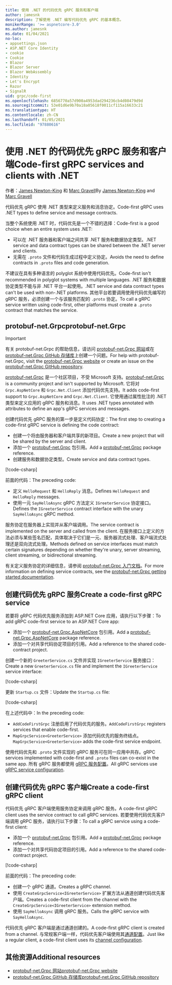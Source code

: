 ```yaml
---
title: 使用 .NET 的代码优先 gRPC 服务和客户端
author: jamesnk
description: 了解使用 .NET 编写代码优先 gRPC 的基本概念。
monikerRange: '>= aspnetcore-3.0'
ms.author: jamesnk
ms.date: 01/04/2021
no-loc:
- appsettings.json
- ASP.NET Core Identity
- cookie
- Cookie
- Blazor
- Blazor Server
- Blazor WebAssembly
- Identity
- Let's Encrypt
- Razor
- SignalR
uid: grpc/code-first
ms.openlocfilehash: 6856770a57d900a4953dad294236cb4d08479d9d
ms.sourcegitcommit: 53e01d6e9b70a18a05618f0011cf115a16633c21
ms.translationtype: HT
ms.contentlocale: zh-CN
ms.lasthandoff: 01/05/2021
ms.locfileid: "97880616"
---
```

# <a name="code-first-grpc-services-and-clients-with-net"></a><span data-ttu-id="5183b-103">使用 .NET 的代码优先 gRPC 服务和客户端</span><span class="sxs-lookup"><span data-stu-id="5183b-103">Code-first gRPC services and clients with .NET</span></span>

<span data-ttu-id="5183b-104">作者：[James Newton-King](https://twitter.com/jamesnk) 和 [Marc Gravell](https://twitter.com/marcgravell)</span><span class="sxs-lookup"><span data-stu-id="5183b-104">By [James Newton-King](https://twitter.com/jamesnk) and [Marc Gravell](https://twitter.com/marcgravell)</span></span>

<span data-ttu-id="5183b-105">代码优先 gRPC 使用 .NET 类型来定义服务和消息协定。</span><span class="sxs-lookup"><span data-stu-id="5183b-105">Code-first gRPC uses .NET types to define service and message contracts.</span></span>

<span data-ttu-id="5183b-106">当整个系统使用 .NET 时，代码优先是一个不错的选择：</span><span class="sxs-lookup"><span data-stu-id="5183b-106">Code-first is a good choice when an entire system uses .NET:</span></span>

* <span data-ttu-id="5183b-107">可以在 .NET 服务器和客户端之间共享 .NET 服务和数据协定类型。</span><span class="sxs-lookup"><span data-stu-id="5183b-107">.NET service and data contract types can be shared between the .NET server and clients.</span></span>
* <span data-ttu-id="5183b-108">无需在 `.proto` 文件和代码生成过程中定义协定。</span><span class="sxs-lookup"><span data-stu-id="5183b-108">Avoids the need to define contracts in `.proto` files and code generation.</span></span>

<span data-ttu-id="5183b-109">不建议在具有多种语言的 polyglot 系统中使用代码优先。</span><span class="sxs-lookup"><span data-stu-id="5183b-109">Code-first isn't recommended in polyglot systems with multiple languages.</span></span> <span data-ttu-id="5183b-110">.NET 服务和数据协定类型不能与非 .NET 平台一起使用。</span><span class="sxs-lookup"><span data-stu-id="5183b-110">.NET service and data contract types can't be used with non-.NET platforms.</span></span> <span data-ttu-id="5183b-111">其他平台若要调用使用代码优先编写的 gRPC 服务，必须创建一个与该服务匹配的 `.proto` 协定。</span><span class="sxs-lookup"><span data-stu-id="5183b-111">To call a gRPC service written using code-first, other platforms must create a `.proto` contract that matches the service.</span></span>

## <a name="protobuf-netgrpc"></a><span data-ttu-id="5183b-112">protobuf-net.Grpc</span><span class="sxs-lookup"><span data-stu-id="5183b-112">protobuf-net.Grpc</span></span>

> [!IMPORTANT]
> <span data-ttu-id="5183b-113">有关 protobuf-net.Grpc 的帮助信息，请访问 [protobuf-net.Grpc 网站](https://protobuf-net.github.io/protobuf-net.Grpc/)或在 [protobuf-net.Grpc GitHub 存储库](https://github.com/protobuf-net/protobuf-net.Grpc)上创建一个问题。</span><span class="sxs-lookup"><span data-stu-id="5183b-113">For help with protobuf-net.Grpc, visit the [protobuf-net.Grpc website](https://protobuf-net.github.io/protobuf-net.Grpc/) or create an issue on the [protobuf-net.Grpc GitHub repository](https://github.com/protobuf-net/protobuf-net.Grpc).</span></span>

<span data-ttu-id="5183b-114">[protobuf-net.Grpc](https://protobuf-net.github.io/protobuf-net.Grpc/) 是一个社区项目，不受 Microsoft 支持。</span><span class="sxs-lookup"><span data-stu-id="5183b-114">[protobuf-net.Grpc](https://protobuf-net.github.io/protobuf-net.Grpc/) is a community project and isn't supported by Microsoft.</span></span> <span data-ttu-id="5183b-115">它将对 `Grpc.AspNetCore` 和 `Grpc.Net.Client` 添加代码优先支持。</span><span class="sxs-lookup"><span data-stu-id="5183b-115">It adds code-first support to `Grpc.AspNetCore` and `Grpc.Net.Client`.</span></span> <span data-ttu-id="5183b-116">它使用通过属性批注的 .NET 类型来定义应用的 gRPC 服务和消息。</span><span class="sxs-lookup"><span data-stu-id="5183b-116">It uses .NET types annotated with attributes to define an app's gRPC services and messages.</span></span>

<span data-ttu-id="5183b-117">创建代码优先 gRPC 服务的第一步是定义代码协定：</span><span class="sxs-lookup"><span data-stu-id="5183b-117">The first step to creating a code-first gRPC service is defining the code contract:</span></span>

* <span data-ttu-id="5183b-118">创建一个将由服务器和客户端共享的新项目。</span><span class="sxs-lookup"><span data-stu-id="5183b-118">Create a new project that will be shared by the server and client.</span></span>
* <span data-ttu-id="5183b-119">添加一个 [protobuf-net.Grpc](https://www.nuget.org/packages/protobuf-net.Grpc) 包引用。</span><span class="sxs-lookup"><span data-stu-id="5183b-119">Add a [protobuf-net.Grpc](https://www.nuget.org/packages/protobuf-net.Grpc) package reference.</span></span>
* <span data-ttu-id="5183b-120">创建服务和数据协定类型。</span><span class="sxs-lookup"><span data-stu-id="5183b-120">Create service and data contract types.</span></span>

[!code-csharp[](code-first/Contracts.cs)]

<span data-ttu-id="5183b-121">前面的代码：</span><span class="sxs-lookup"><span data-stu-id="5183b-121">The preceding code:</span></span>

* <span data-ttu-id="5183b-122">定义 `HelloRequest` 和 `HelloReply` 消息。</span><span class="sxs-lookup"><span data-stu-id="5183b-122">Defines `HelloRequest` and `HelloReply` messages.</span></span>
* <span data-ttu-id="5183b-123">使用一元 `SayHelloAsync` gRPC 方法定义 `IGreeterService` 协定接口。</span><span class="sxs-lookup"><span data-stu-id="5183b-123">Defines the `IGreeterService` contract interface with the unary `SayHelloAsync` gRPC method.</span></span>

<span data-ttu-id="5183b-124">服务协定在服务器上实现并从客户端调用。</span><span class="sxs-lookup"><span data-stu-id="5183b-124">The service contract is implemented on the server and called from the client.</span></span> <span data-ttu-id="5183b-125">在服务接口上定义的方法必须与某些签名匹配，具体取决于它们是一元、服务器流式处理、客户端流式处理还是双向流式处理。</span><span class="sxs-lookup"><span data-stu-id="5183b-125">Methods defined on service interfaces must match certain signatures depending on whether they're unary, server streaming, client streaming, or bidirectional streaming.</span></span>

<span data-ttu-id="5183b-126">有关定义服务协定的详细信息，请参阅 [protobuf-net.Grpc 入门文档](https://protobuf-net.github.io/protobuf-net.Grpc/gettingstarted)。</span><span class="sxs-lookup"><span data-stu-id="5183b-126">For more information on defining service contracts, see the [protobuf-net.Grpc getting started documentation](https://protobuf-net.github.io/protobuf-net.Grpc/gettingstarted).</span></span>

## <a name="create-a-code-first-grpc-service"></a><span data-ttu-id="5183b-127">创建代码优先 gRPC 服务</span><span class="sxs-lookup"><span data-stu-id="5183b-127">Create a code-first gRPC service</span></span>

<span data-ttu-id="5183b-128">若要将 gRPC 代码优先服务添加到 ASP.NET Core 应用，请执行以下步骤：</span><span class="sxs-lookup"><span data-stu-id="5183b-128">To add gRPC code-first service to an ASP.NET Core app:</span></span>

* <span data-ttu-id="5183b-129">添加一个 [protobuf-net.Grpc.AspNetCore](https://www.nuget.org/packages/protobuf-net.Grpc.AspNetCore) 包引用。</span><span class="sxs-lookup"><span data-stu-id="5183b-129">Add a [protobuf-net.Grpc.AspNetCore](https://www.nuget.org/packages/protobuf-net.Grpc.AspNetCore) package reference.</span></span>
* <span data-ttu-id="5183b-130">添加一个对共享代码协定项目的引用。</span><span class="sxs-lookup"><span data-stu-id="5183b-130">Add a reference to the shared code-contract project.</span></span>

<span data-ttu-id="5183b-131">创建一个新的 `GreeterService.cs` 文件并实现 `IGreeterService` 服务接口：</span><span class="sxs-lookup"><span data-stu-id="5183b-131">Create a new `GreeterService.cs` file and implement the `IGreeterService` service interface:</span></span>

[!code-csharp[](code-first/GreeterService.cs?highlight=1)]

<span data-ttu-id="5183b-132">更新 `Startup.cs` 文件：</span><span class="sxs-lookup"><span data-stu-id="5183b-132">Update the `Startup.cs` file:</span></span>

[!code-csharp[](code-first/Startup.cs?highlight=3,17)]

<span data-ttu-id="5183b-133">在上述代码中：</span><span class="sxs-lookup"><span data-stu-id="5183b-133">In the preceding code:</span></span>

* <span data-ttu-id="5183b-134">`AddCodeFirstGrpc` 注册启用了代码优先的服务。</span><span class="sxs-lookup"><span data-stu-id="5183b-134">`AddCodeFirstGrpc` registers services that enable code-first.</span></span>
* <span data-ttu-id="5183b-135">`MapGrpcService<GreeterService>` 添加代码优先的服务终结点。</span><span class="sxs-lookup"><span data-stu-id="5183b-135">`MapGrpcService<GreeterService>` adds the code-first service endpoint.</span></span>

<span data-ttu-id="5183b-136">使用代码优先和 `.proto` 文件实现的 gRPC 服务可在同一应用中共存。</span><span class="sxs-lookup"><span data-stu-id="5183b-136">gRPC services implemented with code-first and `.proto` files can co-exist in the same app.</span></span> <span data-ttu-id="5183b-137">所有 gRPC 服务都使用 [gRPC 服务配置](xref:grpc/configuration#configure-services-options)。</span><span class="sxs-lookup"><span data-stu-id="5183b-137">All gRPC services use [gRPC service configuration](xref:grpc/configuration#configure-services-options).</span></span>

## <a name="create-a-code-first-grpc-client"></a><span data-ttu-id="5183b-138">创建代码优先 gRPC 客户端</span><span class="sxs-lookup"><span data-stu-id="5183b-138">Create a code-first gRPC client</span></span>

<span data-ttu-id="5183b-139">代码优先 gRPC 客户端使用服务协定来调用 gRPC 服务。</span><span class="sxs-lookup"><span data-stu-id="5183b-139">A code-first gRPC client uses the service contract to call gRPC services.</span></span> <span data-ttu-id="5183b-140">若要使用代码优先客户端调用 gRPC 服务，请执行以下步骤：</span><span class="sxs-lookup"><span data-stu-id="5183b-140">To call a gRPC service using a code-first client:</span></span>

* <span data-ttu-id="5183b-141">添加一个 [protobuf-net.Grpc](https://www.nuget.org/packages/protobuf-net.Grpc) 包引用。</span><span class="sxs-lookup"><span data-stu-id="5183b-141">Add a [protobuf-net.Grpc](https://www.nuget.org/packages/protobuf-net.Grpc) package reference.</span></span>
* <span data-ttu-id="5183b-142">添加一个对共享代码协定项目的引用。</span><span class="sxs-lookup"><span data-stu-id="5183b-142">Add a reference to the shared code-contract project.</span></span>

[!code-csharp[](code-first/Program.cs?highlight=2,4-5)]

<span data-ttu-id="5183b-143">前面的代码：</span><span class="sxs-lookup"><span data-stu-id="5183b-143">The preceding code:</span></span>

* <span data-ttu-id="5183b-144">创建一个 gRPC 通道。</span><span class="sxs-lookup"><span data-stu-id="5183b-144">Creates a gRPC channel.</span></span>
* <span data-ttu-id="5183b-145">使用 `CreateGrpcService<IGreeterService>` 扩展方法从通道创建代码优先客户端。</span><span class="sxs-lookup"><span data-stu-id="5183b-145">Creates a code-first client from the channel with the `CreateGrpcService<IGreeterService>` extension method.</span></span>
* <span data-ttu-id="5183b-146">使用 `SayHelloAsync` 调用 gRPC 服务。</span><span class="sxs-lookup"><span data-stu-id="5183b-146">Calls the gRPC service with `SayHelloAsync`.</span></span>

<span data-ttu-id="5183b-147">代码优先 gRPC 客户端是通过通道创建的。</span><span class="sxs-lookup"><span data-stu-id="5183b-147">A code-first gRPC client is created from a channel.</span></span> <span data-ttu-id="5183b-148">与常规客户端一样，代码优先客户端使用其[通道配置](xref:grpc/configuration#configure-client-options)。</span><span class="sxs-lookup"><span data-stu-id="5183b-148">Just like a regular client, a code-first client uses its [channel configuration](xref:grpc/configuration#configure-client-options).</span></span>

## <a name="additional-resources"></a><span data-ttu-id="5183b-149">其他资源</span><span class="sxs-lookup"><span data-stu-id="5183b-149">Additional resources</span></span>

* [<span data-ttu-id="5183b-150">protobuf-net.Grpc 网站</span><span class="sxs-lookup"><span data-stu-id="5183b-150">protobuf-net.Grpc website</span></span>](https://protobuf-net.github.io/protobuf-net.Grpc/)
* [<span data-ttu-id="5183b-151">protobuf-net.Grpc GitHub 存储库</span><span class="sxs-lookup"><span data-stu-id="5183b-151">protobuf-net.Grpc GitHub repository</span></span>](https://github.com/protobuf-net/protobuf-net.Grpc)
